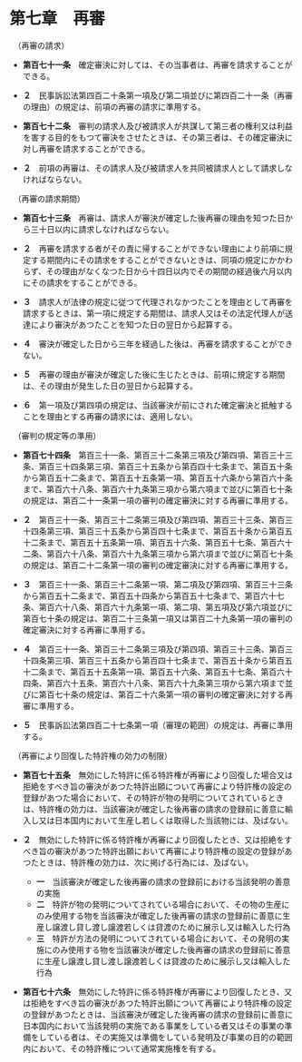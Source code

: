 # 第七章　再審
　（再審の請求）

* __第百七十一条__　確定審決に対しては、その当事者は、再審を請求することができる。

* __２__　民事訴訟法第四百二十条第一項及び第二項並びに第四百二十一条（再審の理由）の規定は、前項の再審の請求に準用する。

* __第百七十二条__　審判の請求人及び被請求人が共謀して第三者の権利又は利益を害する目的をもつて審決をさせたときは、その第三者は、その確定審決に対し再審を請求することができる。

* __２__　前項の再審は、その請求人及び被請求人を共同被請求人として請求しなければならない。

　（再審の請求期間）

* __第百七十三条__　再審は、請求人が審決が確定した後再審の理由を知つた日から三十日以内に請求しなければならない。

* __２__　再審を請求する者がその責に帰することができない理由により前項に規定する期間内にその請求をすることができないときは、同項の規定にかかわらず、その理由がなくなつた日から十四日以内でその期間の経過後六月以内にその請求をすることができる。

* __３__　請求人が法律の規定に従つて代理されなかつたことを理由として再審を請求するときは、第一項に規定する期間は、請求人又はその法定代理人が送達により審決があつたことを知つた日の翌日から起算する。

* __４__　審決が確定した日から三年を経過した後は、再審を請求することができない。

* __５__　再審の理由が審決が確定した後に生じたときは、前項に規定する期間は、その理由が発生した日の翌日から起算する。

* __６__　第一項及び第四項の規定は、当該審決が前にされた確定審決と抵触することを理由とする再審の請求には、適用しない。

　（審判の規定等の準用）

* __第百七十四条__　第百三十一条、第百三十二条第三項及び第四項、第百三十三条、第百三十四条第三項、第百三十五条から第百四十七条まで、第百五十条から第百五十二条まで、第百五十五条第一項、第百五十六条から第百六十条まで、第百六十八条、第百六十九条第三項から第六項まで並びに第百七十条の規定は、第百二十一条第一項の審判の確定審決に対する再審に準用する。

* __２__　第百三十一条、第百三十二条第三項及び第四項、第百三十三条、第百三十四条第三項、第百三十五条から第百四十七条まで、第百五十条から第百五十二条まで、第百五十五条第一項、第百五十六条、第百五十七条、第百六十二条、第百六十八条、第百六十九条第三項から第六項まで並びに第百七十条の規定は、第百二十二条第一項の審判の確定審決に対する再審に準用する。

* __３__　第百三十一条、第百三十二条第一項、第二項及び第四項、第百三十三条から第百五十二条まで、第百五十四条から第百五十七条まで、第百六十七条、第百六十八条、第百六十九条第一項、第二項、第五項及び第六項並びに第百七十条の規定は、第百二十三条第一項又は第百二十九条第一項の審判の確定審決に対する再審に準用する。

* __４__　第百三十一条、第百三十二条第三項及び第四項、第百三十三条、第百三十四条第三項、第百三十五条から第百四十七条まで、第百五十条から第百五十二条まで、第百五十五条第一項、第百五十六条、第百五十七条、第百六十四条、第百六十五条、第百六十八条、第百六十九条第三項から第六項まで並びに第百七十条の規定は、第百二十六条第一項の審判の確定審決に対する再審に準用する。

* __５__　民事訴訟法第四百二十七条第一項（審理の範囲）の規定は、再審に準用する。

　（再審により回復した特許権の効力の制限）

* __第百七十五条__　無効にした特許に係る特許権が再審により回復した場合又は拒絶をすべき旨の審決があつた特許出願について再審により特許権の設定の登録があつた場合において、その特許が物の発明についてされているときは、特許権の効力は、当該審決が確定した後再審の請求の登録前に善意に輸入し又は日本国内において生産し若しくは取得した当該物には、及ばない。

* __２__　無効にした特許に係る特許権が再審により回復したとき、又は拒絶をすべき旨の審決があつた特許出願において再審により特許権の設定の登録があつたときは、特許権の効力は、次に掲げる行為には、及ばない。
	- __一__　当該審決が確定した後再審の請求の登録前における当該発明の善意の実施
	- __二__　特許が物の発明についてされている場合において、その物の生産にのみ使用する物を当該審決が確定した後再審の請求の登録前に善意に生産し譲渡し貸し渡し譲渡若しくは貸渡のために展示し又は輸入した行為
	- __三__　特許が方法の発明についてされている場合において、その発明の実施にのみ使用する物を当該審決が確定した後再審の請求の登録前に善意に生産し譲渡し貸し渡し譲渡若しくは貸渡のために展示し又は輸入した行為

* __第百七十六条__　無効にした特許に係る特許権が再審により回復したとき、又は拒絶をすべき旨の審決があつた特許出願について再審により特許権の設定の登録があつたときは、当該審決が確定した後再審の請求の登録前に善意に日本国内において当該発明の実施である事業をしている者又はその事業の準備をしている者は、その実施又は準備をしている発明及び事業の目的の範囲内において、その特許権について通常実施権を有する。
